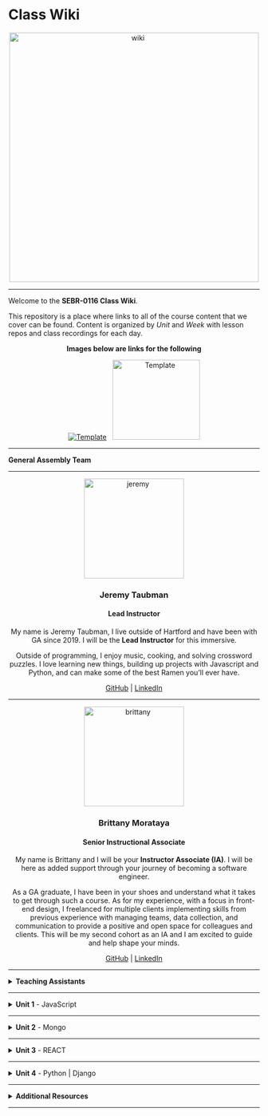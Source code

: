 # Class Wiki

<div align="center">
  <img src="https://i.imgur.com/WNe3NwE.png" alt="wiki" height="500">
</div>

___
Welcome to the <b>SEBR-0116 Class Wiki</b>.

This repository is a place where links to all of the course content that we cover can be found. Content is organized by <i>Unit</i> and <i>Week</i> with lesson repos and class recordings for each day.
<br>


<div align="center" display:"row">
<b>Images below are links for the following</b>




<a href="https://github.com/seir-/daily_js_challenges" target="_blank"><img src="https://i.imgur.com/W2YYUOPb.png" alt="Template"></a>  &nbsp; 
<a href="https://github.com/seir-123/cs_data_structures" target="_blank"><img src="https://i.imgur.com/Bq75otNm.png" alt="Template" height="160" width="175" ></a>
</div>



____
<strong>General Assembly Team</strong>



____

<div align="center">
  <img width="200px" src="https://i.imgur.com/xDwQZ7E.png" alt="jeremy">
  <h3>Jeremy Taubman</h3>
  <h4>Lead Instructor</h4>
  <p>My name is Jeremy Taubman, I live outside of Hartford and have been with GA since 2019. I will be the <b>Lead Instructor</b> for this immersive.</p>
  <p>Outside of programming, I enjoy music, cooking, and solving crossword puzzles. I love learning new things, building up projects with Javascript and Python, and can make some of the best Ramen you’ll ever have.</p>
  <span><a href="https://github.com/taubman33">GitHub</a> | <a href="https://www.linkedin.com/in/jeremy-taubman/">LinkedIn</a></span>
  <br>
</div>

____

<div align="center">
  <img width="200px" src="https://i.imgur.com/TkTJmAs.png" alt="brittany">
  <h3>Brittany Morataya</h3>
  <h4>Senior Instructional Associate</h4>
  <p>My name is Brittany and I will be your <b>Instructor Associate (IA)</b>. I will be here as added support through your journey of becoming a software engineer.</p>
  <p>As a GA graduate, I have been in your shoes and understand what it takes to get through such a course. As for my experience, with a focus in front-end design, I freelanced for multiple clients implementing skills from previous experience with managing teams, data collection, and communication to provide a positive and open space for colleagues and clients. This will be my second cohort as an IA and I am excited to guide and help shape your minds.</p>
  <span><a href="https://github.com/bmorataya3">GitHub</a> | <a href="https://www.linkedin.com/in/brittany-morataya/">LinkedIn</a></span>
  <br>
</div>


____


<details><summary><strong>Teaching Assistants</strong></summary><p>

<p>TAs will lead nightly study and debugging sessions that are <b>highly recommended</b> to attend.</p>

<div align="center">
  <img width="200px" src="" alt="">
  <h3>NAme/h3>
  <h4>Teaching Assistant</h4>
  <p>Aboue</p>
  <span><a href="https://github.com/kavdesilva">GitHub</a>  | <a href="https://www.linkedin.com/in/kristina-vanbergen-desilva/">LinkedIn</a></span>
  <br>
</div>

____



____
<details><summary><strong>Class Policies</strong></summary><p>

Below, you will find Class Policies and Requirements as laid out in Orientation and conveyed by the Instructional Team.  We compile them here for your reference and review.

</p>

<ul type="none">

<li><details><summary><strong>Code of Conduct</strong></summary><p>

<ul>
  <li>Foster a productive classroom environment.</li>
  <li>Treat others with respect and dignity.</li>
  <li>Remember that everyone is coming at this with a different background.</li>
  <li>Professionalism in all methods of communication, both in-person <i>and</i> online.
    <ul>
      <li>Slack is an extension of our on-campus community. We ask that you remain courteous, respectful, and professional while engaging on Slack.</li>
    </ul>
  </li>
  <li><b>Zero tolerance for plagiarism and cheating.</b></li>
</ul>

</p></details></li>

<li><details><summary><strong>Deliverable Submission Requirements</strong></summary><p>

<ul>
  <li>Deliverables must be submitted following the <a href="https://github.com/SEIR-123/template_pull_request">PR Guidelines</a>.</li>
  <li>Students must meet deliverable requirements for the submission to be marked as "Complete".</li>
  <li>Deliverables are <i>always</i> due the following class day at the beginning of class, unless otherwise stated.</li>
  <li>There is a grace period for re-submission or late submission.  All re-submits/late submits are due the <b>Monday following the week of assignment</b>.
    <ul>
      <li>Deliverables assigned on Fridays <b>do not</b> have a re-submit <i>or</i> late submit grace period.</li>
      <li>Deliverables submitted <i>after</i> the grace period <b>will not</b> be graded or accepted and will be marked as "Incomplete".</li>
    </ul>
  </li>
</ul>

</p></details></li>

<li><details><summary><strong>Graduation Requirements</strong></summary><p>

<ul>
  <li>Meet Project Requirements.
    <ul><li>Satisfactorily complete and present a project for <i>each</i> of the <b>4</b> units.</li></ul>
  </li>
  <li>Submit and complete a <i>minimum</i> of <b>80%</b> of deliverables (labs, homework, etc.).</li>
  <li>Adhere to attendance policy.
    <ul>
      <li>Students are allowed <b>3</b> absences over the <i>entire</i> course.</li>
      <li><b>3</b> tardies or early departures equals <b>1</b> absence.</li>
      <li>Tardy policy <i>includes</i> Outcomes participation.</li>
    </ul>
  </li>
</ul>

</p></details></li>

<li><details><summary><strong>A Note on Plagiarism</strong></summary><p>

<ul>
  <li>Plagiarism is a serious offense and grounds for immediate withdrawal.</li>
  <li>You are encouraged to ask others, including students, instructors, and sites like <i>Stack Overflow</i> for help. However, it is <b><i>not acceptable to copy</i></b> another persons code and submit it as your own. More importantly, it is detrimental to your own learning and growth.</li>
  <li>Small snippets of code that solve small problems taken from sites like <i>Stack Overflow</i> are generally an exception to this rule. If you aren't sure, it is your responsibility to <b><i>ask your instructor</i></b>. To be on the safe side, we ask that you credit the person/resource you got the code from in a comment, and let an instructor take a look at it.</li>
</ul>

</p></details></li>

Observed Holidays

<p>
The following dates are observed Holidays for this immersive.  There will be no class days on or within any of the date ranges listed below.  These will not decrease the overall length of the immersive, but add on additional replacement days to the end to fulfill the 12 weeks. If you have any questions regarding Holidays, or have a special circumstance, please don't hesitate to reach out to your instructional team.
</p>

| Holiday | Date(s) |
|:---:|:---:|
| January 15th| February 19th |
| March 29th | April 1st |


</details>
____

# Class Schedule

### Unit 1 - 
	Week 1 - JS, DOM Manipulation
	Week 2 - JS Higher Order Functions, OOP, API calls + Axios
	Week 3 - Project 1 (API Call / JS Game)

### Unit 2 - 
	Week 4 -Mongo, Mongoose, Express
	Week 5 -  Mongoose with Express, Full Stack Development
	Week 6 - Project 2 (Mongoose /  Axios)

### Unit 3 -
	Week 7 -  React Basics, React Hooks
	Week 8 -  React Router and Axios
	Week 9 - Group MERN Stack Project

### Unit 4 -
	  Week 10 - Python, Django
	  Week 11 - Django Serializers, Group Hackathon
	  Week 12 - Capstone Project  


</p></details></li>

____

<details><summary><strong>Unit 1</strong> - JavaScript</summary><p>

<ul type="none">

  <li><details><summary><strong>Week 1</strong></summary><p>

  <p>
  In Week 1, we review the fundamental concepts of <b>JavaScript</b> along with introducing <b>git</b> workflow, <b>terminal</b> commands, and writing professional <b>markdown</b> files. We also learn about the <b>JavaScript DOM</b> and how to use <b>events</b> to affect it.
  </p>

  | Monday | Tuesday | Wednesday | Thursday | Friday |
  |:---:|:---:|:---:|:---:|:---:|
  |HOLIDAY | Introductions | [JS Intro- Datatypes](https://github.com/SEBR-0116/u1_js_intro_datatypes/blob/main/README.md)  | [Functions and Scopes](https://github.com/SEBR-0116/u1_js_functions_and_scope/blob/main/README.md) | [DOM Events](https://github.com/SEBR-0116/u1_lesson_js_dom_events)
  |   |[CLI Intro](https://github.com/SEBR-0116/u1_CLI_intro)  | [Arrays](https://github.com/SEBR-0116/u1_js_arrays/blob/main/README.md)   |[Functions Lab](https://github.com/SEBR-0116/u1_functions_lab/blob/main/README.md) | [Color Switcher](https://github.com/SEBR-0116/u1_lab_dom_color_switcher)
  |  |[InstallFest](https://github.com/SEBR-0116/u1_Installfest)   |[Control Flow](https://github.com/SEBR-0116/u1_js_control_flow/blob/main/README.md)    |[Array Iterators](https://github.com/SEBR-0116/u1_array_iterators) | [JS Dots Game Lab](https://github.com/SEBR-0116/u1_lab_dom_dots)| 
  |  |[Git](https://github.com/SEBR-0116/u1_lesson_git_intro) |[Data Types Practice](https://github.com/SEBR-0116/U1_data_types_practice)    | [HOF Lab](https://github.com/SEBR-0116/u1_lab_HOF_lab/tree/main)  |[Connect Four](https://github.com/SEBR-0116/u1_hw_Connect_four/blob/main/README.md) |  |
  |  |[Git PAT](https://github.com/SEBR-0116/u1_git_PAT)  |[CYOA](https://github.com/SEBR-0116/u1_hw_control_flow_adventure/tree/main)  | [CodeWars Challenges](https://github.com/SEBR-0116/u1_hw_codewars_challenges/blob/main/README.md)  | [Tic Tac Toe](https://github.com/SEBR-0116/u1_hw_tic_tac_toe)
  |  |[Command Line Practice](https://github.com/SEBR-0116/u1_hw_star_wars-1/blob/main/README.md) | | Flex| [Connect 4](https://github.com/SEIR-0911/u1_hw_Connect_four)  |

  <ul type="none">

  <li><details><summary>Class Recordings</summary><p>

  | Monday | Tuesday | Wednesday | Thursday | Friday |
  |:---:|:---:|:---:|:---:|:---:|
  | [Recording]()| [Recording]()|[Recording]()| [Recording]()| [Recording]()|
  | Passcode: ``  | Passcode: `` | Passcode: `
` | Passcode: `.` | Passcode: `` |

  </p></details></li>

  </ul>

  ___
  </p></details></li>

  <li><details><summary><strong>Week 2</strong></summary><p>

  <p>
  In Week 2, we practice more <b>DOM Manipulation</b> and are introduced to <b>Daily JavaScript Challenges</b> and basic algorithmic problem-solving. We learn about <b>ES6</b> syntax along with <b>Higher Order Functions</b> and <b>Object Oriented Programming</b> in JavaScript. At the end of the week, we learn how to call on external data sources with <b>APIs</b>.
  </p>

 
  | Monday | Tuesday | Wednesday | Thursday | Friday |
 <!-- |:---:|:---:|:---:|:---:|:---:|
|  [JS Objects](https://github.com/SEBR-0116/u1_lesson_js_objects/blob/main/README.md) |Wireframing| [Intro to APIs](https://github.com/SEBR-0116/u1_axios-api-intro) | [Weather API Lab](https://github.com/SEBR-0116/u1_lab_weather-api/blob/main/README.md) | Project Week Starts|
|[Jurassic Object Lab](https://github.com/SEBR-0116/u1_lab_jurassic_objects/blob/main/README.md)|  [Resume Lab](https://github.com/SEIR-0911/u1_lab_personal_resume) | [Poke'mon Lab](https://github.com/SEBR-0116/u1_pokemon-api-lab/blob/main/README.md)   | [Responsive CSS](https://github.com/SEBR-0116/u1_responsive_css/blob/main/README.md) | [Prompt 1](https://github.com/SEBR-0116/u1_project_prompt/blob/main/README.md) ||
  |[ES6 Syntax](https://github.com/SEBR-0116/u1_lesson_ES6) | [Calculator](https://github.com/SEBR-0116/u1_JS_calculator_lab/tree/main)  | OUTCOMES |Deployment  |  |  
  |  |  ||  |  |
   -->

 <ul type="none">



 <li><details><summary>Class Recordings</summary><p>


| Monday | Tuesday | Wednesday | Thursday | Friday |
 |:---:|:---:|:---:|:---:|:---:|
<!-- | [Recording](https://generalassembly.zoom.us/rec/share/cDmD9w7ULkJG6aYVNb7P5ILZhMAsv72_Zrqdy3cZ-wtgpPWcdbso7b89mrvqrah_.8B8Hte07Ivn58qtU)|[Recording](https://generalassembly.zoom.us/rec/share/-CMe-EB9H_3uYM3uppDnVou1kKUzY_oVR9FssDxuKETx9y5fkhlxakoRdPTY7Qbm.V-RAu3F5zngb64kh) | [Recording](https://generalassembly.zoom.us/rec/share/zEkd4PfoxN5BQjeM3yQb59dIDlFUAzmuC9PJhz2W5QPrSvysbLC2vzNFgBo1eJ6l.Kzs_JeuWbKMdFlWt) |  [Recording]() | [Recording]()|
 | Passcode:`%FQV40JU`  | Passcode:`EVTT5q?3`| Passcode:`@@P1Zs$8` | Passcode: `` | Passcode: `` | -->

 </p></details></li>
 
  </ul>

  </p></details></li>

</p></details>
  

___
   
   
<details><summary><strong>Unit 2</strong> - Mongo </summary><p>

<ul type="none">

  <li><details><summary><strong>Week 4</strong></summary><p>

   <p>
     In Week 4, we learn all about <b>Mongo</b> with <b>Express</b>. We learn the concepts of <b>associations</b>, <b>data</b>, and about <b>routes & conteollers</b>. 
  </p>


| Monday | Tuesday | Wednesday | Thursday | Friday |
  |:---:|:---:|:---:|:---:|:---:|
 <!-- | [Mongo Install](https://github.com/SEBR-0116/u2_lesson_mongo_install/blob/main/README.md)|[Mongoose Data](https://github.com/SEBR-0116/u2_lesson_mongoose_data_model-1) | [Express Full Stack Demo](https://github.com/SEBR-0116/express_full_stack_demo) | [ERD](https://github.com/SEBR-0116/u2_lesson_ERD) | [Express from Scratch](https://github.com/taubman33/u2_lab_express_api/blob/main/README.md)  ||
  | [Mongo Command](https://github.com/SEBR-0116/u2_lesson_mongoDB/blob/main/README.md) | [Mongoose Associations](https://github.com/SEBR-0116/u2_lesson_mongoose_associations/tree/main) | [Express Intro](https://github.com/SEBR-0116/u2_express_intro_and_middleware/tree/main)  | [Express Controller](https://github.com/SEBR-0116/u3_lesson_express_controllers/blob/main/README.md) | [Mongoose w/Express](https://github.com/SEBR-0116/u2_lesson_mongoose_express) |
  | [Mongo Lab](https://github.com/SEIR-0508/u2_lab_mongoDB_sneakers/tree/main)  |  [Mongoose Lab](https://github.com/SEBR-0116/u2_mongoose_lab/blob/main/README.md) |[Express Routes](https://github.com/SEBR-0116/u3_lesson_express_routing/blob/main/README.md)|  | [Mongoose Plants](https://github.com/SEBR-0116/u2_hw_mongoose_plants/blob/main/README.md)  |
  |[Atlas Set up](https://github.com/SEBR-0116/u2_mongo_atlas_setup/blob/main/README.md)   | |[Express Fruits](https://github.com/SEBR-0116/express_fruits/blob/main/readme.md)  |  |  |
  | [Mongo Burgers](https://github.com/SEBR-0116/u2_hw_mongo_burgers)  || OUTCOMES ||  |
  |  | |  |  |  | -->

<ul type="none">

 

  <li><details><summary>Class Recordings</summary><p>

| Monday | Tuesday | Wednesday | Thursday | Friday |
  |:---:|:---:|:---:|:---:|:---:|
 <!-- | [Recording](https://generalassembly.zoom.us/rec/share/KojBx5iid6CQ9MYIamujd_8QfxfmiC2pftExgGZ9Bvh4DhXIPxVaJg5cSzz-L1JE.vOdp6Lqj3JWhiK8p) | [Recording](https://generalassembly.zoom.us/rec/share/ZUXppiomUy9iI2h2lALlb2nhRUQcvpSJDtxFJ3IobDx_tB8MlKTzXqnyOQtNF1HD.AVmQTJO2cr7zXTEz) | [Recording]() | [Recording](https://generalassembly.zoom.us/rec/share/MAX9zoNVjUa9UOk-cFGNLpVkrMEoPyJ7m7K3EbioIhS8g_koT_Uv_yB_18WYYwkG.mZ1Bzesmz7OTXOGB) | [Recording]() |
  | Passcode: `1#6APOT%` | Passcode: `9@xxf0?@` | Passcode: `` | Passcode: `k+gv3m?W` | Passcode: `` | -->

  </p></details></li>

  </ul>

  ___
  </p></details></li>

  <li><details><summary><strong>Week 5</strong></summary><p>

  <p>
  In Week 5 we continue to work with Express from scratch, Authorization and following it up with a full stackathon for practice
  </p>


| Monday | Tuesday | Wednesday | Thursday | Friday |
 <!-- |:---:|:---:|:---:|:---:|:---:|
  | [Express/Mongoose Review](https://github.com/SEBR-0116/u2_heroes_and_villains_api/tree/main) | [Group Git](https://github.com/SEBR-0116/u2_lesson_group_git) | Stackathon day | Presentations  | [Project 2](https://github.com/SEBR-0116/project2/blob/main/README.md) |
  | [Express fron Scratch](https://github.com/taubman33/u2_lab_express_api/blob/main/README.md) |  [Reg ex (optional)](https://github.com/SEBR-0116/u2_lesson_regEx_js/tree/main)| OUTCOMES |  [Project 2 setup](https://github.com/SEBR-0116/project2/blob/main/README.md)    ||
  | |[OAuth (optional)](https://github.com/SEBR-0116/u2_lesson_oAuth) |   | |  |
  |  | Stackaton Day 1 | |  |  |-->
 


  <li><details><summary>Class Recordings </summary><p>

| Monday | Tuesday | Wednesday | Thursday | Friday |
  |:---:|:---:|:---:|:---:|:---:|
 <!-- | [Recording]() | [Recording]() | [Recording]() | [Recording]() | [Recording](https://generalassembly.zoom.us/rec/share/JUgAoH5tc3metfg--hbDVq87qrDH35L9NSFgDQ_DSaRKMNyb3JtMFZ5X21HthGrF.04HUrTQwqzTbZxDT) |
  | Passcode: `` | Passcode: `` | Passcode: `` | Passcode: `` | Passcode: `7*+Zxm%Z` |-->
 
  </p></details></li>
  
  </ul>

  </p></details></li>

</p></details>

 


___
<details><summary><strong>Unit 3</strong> - REACT </summary><p>

<ul type="none">

  <li><details><summary><strong>Week 7</strong></summary><p>

  <p>
  In Week 7 we learn all about React and what an amazing JavaScript library it can be for developers. We learn the concepts of components, props, and about React Hooks and functional components. We learn about useState and how to use it to manage our state within our apps. We also get into how we can use useEffect to make axios calls in our React apps. Finally, at the end of the week, we learn React Router, a powerful tool for navigating around our virtual DOM.
  </p>

 
 | Monday | Tuesday | Wednesday | Thursday | Friday |
  |:---:|:---:|:---:|:---:|:---:|
  <!--| [Intro to React](https://github.com/SEBR-0116/u3_lesson_intro_to_react/blob/main/README.md)| [React Router](https://github.com/SEBR-0116/u3_react_router_intro/blob/main/README.md)  |[Component hierarchy Diagram](https://github.com/SEBR-0116/u3_lesson_component_hierarchy/blob/main/README.md) |  [Reat State](https://github.com/SEBR-0116/u3_lesson_state_and_hooks) | [UseEffect](https://github.com/SEBR-0116/u3_lesson_useEffect/tree/main) | 
  |[LOTR Lab](https://github.com/SEBR-0116/u3_lab_react_LOTR/blob/main/README.md)| [Mapping Components](https://github.com/SEBR-0116/u3_lesson_react_mapping_components-1)  | [Portfolio](https://github.com/SEBR-0116/u3_react_portfolio_lab) |  [Likes Lab](https://github.com/SEBR-0116/u3_lab_likes) | [React API's](https://github.com/SEBR-0116/u3_lesson_react_APIs) |
  |[Korilla Lab](https://github.com/SEBR-0116/u3_react_Korilla_receipts/tree/main)| [Mapping Lab](https://github.com/SEBR-0116/u3_lab_mapping_contacts/blob/main/README.md)| OUTCOMES   | [React Forms](https://github.com/SEBR-0116/u3_react_forms/tree/main)    | [SWAPI Axios Lab](https://github.com/SEBR-0116/u3_react_axios_lab/blob/main/README.md) |
  | | [Mapping Movies](https://github.com/SEBR-0116/u3_hw_movie_mapping) |  | [Groceries Lab](https://github.com/SEBR-0116/u3_lab_groceries) |  |
  |  |  |  | [ATM Lab](https://github.com/SEBR-0116/u3_lab_react_ATM) | |
|||| [Password Validator](https://github.com/SEBR-0116/u3_lab_password_validator/blob/main/README.md) | |
| | | | |-->


  <ul type="none">

 
 
 <li><details><summary>Class Recordings</summary><p>

| Monday | Tuesday | Wednesday | Thursday | Friday |
  |:---:|:---:|:---:|:---:|:---:|
  <!--| [Recording](https://generalassembly.zoom.us/rec/share/WD_KuZz8-nKMuJo9vjZ8C0wmowgQrK9Iat9lVlBhJYXRYQgetRjnNawgpoArvTId.JjVBK8qbu6vf_LJ4) | [Recording](https://generalassembly.zoom.us/rec/share/BE7muJb-EOzojTb6NShYuoy4E8V6XpSmzEMYslxDdmp2nWtXWFShCjbv1dsAH_Sc.Z3hTUcwBXz4ediqP)| [Recording](https://generalassembly.zoom.us/rec/share/td28MAQhMXjq-ovIe-I-sS-WKYOu5Rl15PnjOKGOJXhuAn1fZFLmeFxbnOA16WEe.Ie3qcebXLoLDbCm1) | [Recording](https://generalassembly.zoom.us/rec/share/OqiPqbHElrAowsfO7jKCO7MMyeIxT7yWI5wlV5HEBhH9ZCQbVyflKOiBIoqCf13o.SldeSPzNrNgskygm) | [Recording] |
  | Passcode: `6mn6U3#m` | Passcode: `b5GM?30d` |  Passcode: `E^yB7HWy` | Passcode: `@6fiwG!m` |  Passcode: `` -->

  </p></details></li>

  </ul>

  ___
  </p></details></li>



  <li><details><summary><strong>Week 8</strong></summary><p>

  <p>
  In Week 8, we continue to work with React Functional Components, learning about some amazing Hooks like useEffect and useContext, as well as two powerful libraries, Axios and the React Router
  </p>

 
 | Monday | Tuesday | Wednesday | Thursday | Friday |
  |:---:|:---:|:---:|:---:|:---:|
 <!-- |[Router II](https://github.com/SEBR-0116/u3_lesson_react_router) [UseEffect](https://github.com/SEBR-0116/u3_lesson_useEffect) | [useContext](https://github.com/seir-123/u2_lesson_useContext) | Hackathon| Hackathon | Hackathon Presentations |
  |[Router Lab](https://github.com/SEBR-0116/u3_lab_react_router)    |[Context Lab](https://github.com/seir-123/u2_react_useContext_lab)  |OUTCOMES |  [Project 3 prompt](https://github.com/seir-123/project2_prompt/blob/main/README.md)  |  |
  | | [React States Lab](https://github.com/SEBR-0116/u3_react_states_lab/blob/main/README.md) |  | ||
| | [FrontEnd Hackathon](https://github.com/SEBR-0116/u3_lab_react_axios_foodE/blob/main/README.md) |  | ||
| | Axios Lab II |  | ||-->
  

  <ul type="none">

  <li><details><summary>Class Recordings</summary><p>

| Monday | Tuesday | Wednesday | Thursday | Friday |
  |:---:|:---:|:---:|:---:|:---:|
  <!--| [Recording](https://generalassembly.zoom.us/rec/share/p1ul2ouA1Wo2Era8Tf1ja_rixy4frrdhnWL5IyQ7YCUi7Yd1Bn5gHSmrXg0OYKYo.1LjwcBW95kxEIGvV)  |[Recording](https://generalassembly.zoom.us/rec/share/_Xj_AB91EX6zVySs6aggzHlR-GZ5RRFg2ag0kMELwiIiGL9kaUv1K7xYsW1Q5p1m.YChwkc4l74at_ihM)  | No Recording | [Recording](https://generalassembly.zoom.us/rec/share/zxRBA7NE31gSDoGHaV2mHWiuOLOBbOnOKTL6EpWaCklOi3H5CccqBbJ3xSDpECY.GLSrAdp6brFTSy09) |No Recording|
  | Passcode: `1ZKBjbh*` | Passcode: `^Bm9Ys1u` |  | Passcode: `kmW=BN03`  |  | -->

 </p></details></li>
  
  </ul>

  </p></details></li>

</p></details>

 


___
<details><summary><strong>Unit 4</strong> -  Python | Django</summary><p>

<ul type="none">

  <li><details><summary><strong>Week 11</strong></summary><p>

  <p>
  In Week 11, we are introduced to <b>Python</b> and learn about <b>functions</b>, <b>control flow</b>, <b>loops</b>, and <b>dictionaries</b>. We continue with Python through the week by learning about <b>tuples</b> and <b>OOP</b>. 
  </p>

 
| Monday | Tuesday | Wednesday | Thursday | Friday |
  |:---:|:---:|:---:|:---:|:---:|
 <!-- | Presentations |[Intro to Python](https://github.com/SEBR-0116/u4_lesson_python_intro)  | [Python OOP](https://github.com/SEBR-0116/u4_lesson_python_OOP)  | [Django Install](https://github.com/SEBR-0116/u4_lesson_django_intro)  |[Django Serializer](https://github.com/SEBR-0116/u4_lesson_django_REST_API) |
  | [SQL intro](https://github.com/SEBR-0116/u4_lesson_SQL_intro/tree/main)  | [Python Functions](https://github.com/SEBR-0116/u4_lesson_python_functions/tree/main)  |[Polyglot Workshop](https://github.com/SEBR-0116/u4_polyglot_challenge/tree/main) | [Django Practice I](https://github.com/SEBR-0116/u4_lab_nostaldja)  |[Django practice II](https://github.com/SEBR-0116/u4_lab_django_REST_API)  |
  |[SQL Lab](https://github.com/SEBR-0116/u4_lab_SQL_practice/tree/main) |[Python Control Flow](https://github.com/SEBR-0116/u4_lesson_python_control_flow/tree/main)   |[Py Pac Poe](https://github.com/SEBR-0116/u4_py_pac_pie/blob/main/README.md)   |[Django Admin Stylist](https://unfoldadmin.com/) | |
  |[SQL Joins](https://github.com/SEBR-0116/u4_lab_SQL_joins/blob/main/ReadMe.md) | [Python Lists & Loops](https://github.com/SEBR-0116/u4_lesson_python_lists_loops/tree/main)   |[State Capitals](https://github.com/SEBR-0116/u4_python_capitals_lab/blob/main/README.md) [Codewars](https://github.com/SEBR-0116/u4_python_challenges/tree/main)  | OUTCOMES | |
|[SQL Joins LAB](https://github.com/SEBR-0116/u4_lab_SQL_joins/blob/main/ReadMe.md) |[Python Dictionaries](https://github.com/SEBR-0116/u4_lesson_python_dictionaries/tree/main)| [CVS Parser Lab](https://github.com/SEBR-0116/u4_lab_python_CSV_parser)|||
|[Carmen San Diego](https://github.com/SEBR-0116/u4_hw_carmen_sandiego)|[Codewae Challenges](https://github.com/SEIR-0508/u4_python_challenges/tree/main)|[Smash Bros](https://github.com/SEBR-0116/u4_hw_python_smash_bros) |||-->

   <ul type="none">

  <li><details><summary>Class Recordings</summary><p>

| Monday | Tuesday | Wednesday | Thursday | Friday |
  |:---:|:---:|:---:|:---:|:---:|
 <!-- | [Recording]() | [Recording]()| [Recording]() | [Recording]() | [Recording]()|
  | Passcode: `` | Passcode: `` | Passcode: ``|Passcode: `` | Passcode: `` |-->

   </p></details></li>

  </ul>

  ___
  </p></details></li>



  <li><details><summary><strong>Week 12</strong></summary><p>


  <p>
  In Week 12, We get a quick intro to <b>Django</b> and how to set up <b>views</b>. At the end of the week, we begin our <b>Capstone Project</b>!
  </p>


| Monday | Tuesday | Wednesday | Thursday | Friday |
  |:---:|:---:|:---:|:---:|:---:|
  <!--| [Django Full STackathon](https://github.com/seir-123/u4_django_fullstack/) |[Django Full STackathon](https://github.com/seir-123/u4_django_fullstack/)  | HOLIDAY  | HOLIDAY | HOLIDAY |
  | | | |  | |-->
  

  <ul type="none">

  <li><details><summary>Class Recordings</summary><p>

 <!-- | Monday | Tuesday | Wednesday | Thursday | Friday |
  |:---:|:---:|:---:|:---:|:---:|
  | [Recording](https://generalassembly.zoom.us/rec/share/h-9ngB5u1uEx5zSesSveCLwLqBJrFkBk9mtyfNKBNI3bzuSjiHPtdX_jyQIIvuc4.eKNgftyhkYl6ErIg) | [Recording](https://generalassembly.zoom.us/rec/share/fTTWYzAbEqvGm0iwI96-T-_n9pJKFEwEEnx3eLOvZzEXlXj2ARXUB1g3iy0gDZ-T.whN7L2OIyZO4ZfrP) | No Recording | No Recording | No Recording |
  |Passcode: `xzkxF+i8`  | Passcode: `2fS9fP#N` |  |  |  | -->

  </p></details></li>

  
  </p></details></li>

  

 
  </p></details></li>

  </ul>

  </p></details></li>

</p></details>

___

<details><summary><strong>Additional Resources</strong></summary><p>

Below is a list of additional resources that were hand-picked by your instructors. If you find that you don't have the time during the immersive, these resources will still help to solidify your understanding of key concepts after graduation.

  <ul type="none">
    
  <li><details><summary><strong>Tools</strong> - things to make you more efficient</summary><p>

  - [Rectangle](https://rectangleapp.com/)
  - [Magnet](https://apps.apple.com/us/app/magnet/id441258766?mt=12)
  - [Spectacle](https://www.spectacleapp.com/)
  - [Trello](https://trello.com/)
  - [Airtable](https://www.airtable.com/)
  - [Asana](https://asana.com/)
  - [Freehand](https://www.invisionapp.com/freehand)
  - [LucidChart](https://www.lucidchart.com/pages/)
  - [draw.io](https://app.diagrams.net/)
  - [Whimsical](https://whimsical.com/)
  - [Canva](https://www.canva.com/)
  - [Figma](https://www.figma.com/)
  
  </p></details></li>

  <li><details><summary><strong>Practice</strong> - sites to hone your skills</summary><p>

  - [Codeacademy](https://www.codecademy.com/catalog)
  - [freeCodeCamp](https://www.freecodecamp.org/learn/)
  - [Codewars](https://www.codewars.com)
  - [Udemy](https://www.udemy.com/)
  - [Programiz](https://www.programiz.com/)
  - [#JavaScript30](https://javascript30.com/)
  - [CSS Battle](https://cssbattle.dev/)
  - [CSS Diner](https://flukeout.github.io/)
  - [Flexbox Froggy](https://flexboxfroggy.com/)
  - [Grid Garden](https://cssgridgarden.com/)
  - [Flexbox Zombies](https://mastery.games/flexboxzombies/)
  - [Flexbox Defense](http://www.flexboxdefense.com/)
  - [Screeps](https://screeps.com/)
  - [UX Design Masterclass](https://uxdesignmasterclass.com/)
  
  </p></details></li>

  <li><details><summary><strong>Bookmarks</strong> - must-have resources</summary><p>
  
  - [W3Schools](https://www.w3schools.com/)
  - [CSS Tricks](https://css-tricks.com/)
  - [MDN Web Docs](https://developer.mozilla.org/en-US/)
  - [Stack Overflow](https://stackoverflow.com/)
  - [Eloquent JavaScript](https://eloquentjavascript.net/)
  
  </p></details></li>

  <li><details><summary><strong>Reading</strong> - helpful articles and topics</summary><p>

  - [10 Need-to-know Mac Terminal Commands](https://scotch.io/bar-talk/10-need-to-know-mac-terminal-commands)
  - [Rubber Duck Debugging](https://rubberduckdebugging.com/)
  - [Medium: What Is An API?](https://medium.com/free-code-camp/what-is-an-api-in-english-please-b880a3214a82)
  - [Medium: Higher Order Functions](https://medium.com/javascript-in-plain-english/4-must-know-higher-order-functions-in-javascript-411f85545881)
  - [Medium: Local Git Repos vs Remote Repos](https://medium.com/swlh/git-local-repo-and-github-remote-repo-eae1c948fbf5)
  - [Medium: Explaining API's](https://medium.com/javascript-in-plain-english/many-developers-struggle-with-explaining-apis-20a071d74596)
  - [Naming Conventions in Database Modeling](https://vertabelo.com/blog/naming-conventions-in-database-modeling/)
  - [JSON Web Tokens](https://jwt.io/introduction/)
  
  </p></details></li>

  <li><details><summary><strong>Documentation</strong> - commonly used tech docs</summary><p>

  - [MDN JavaScript Docs](https://developer.mozilla.org/en-US/docs/Web/JavaScript/Guide)
  - [W3Schools CSS Docs](https://www.w3schools.com/cssref/default.asp)
  - [React Docs](https://reactjs.org/docs/getting-started.html)
  - [Mongoose Docs](https://mongoosejs.com/)
  - [PostgreSQL](https://www.postgresql.org/docs/)
  - [Sequelize Docs](https://sequelize.org/docs/v6/)
  - [Python Docs](https://docs.python.org/3/)
  - [Django Docs](https://docs.djangoproject.com/en/4.0/)

  </p></details></li>

  <li><details><summary><strong>Cheatsheets</strong> - quick references</summary><p>

  - [Mac Terminal Commands Cheatsheet](https://www.makeuseof.com/tag/mac-terminal-commands-cheat-sheet/)
  - [OhMyZsh Cheatsheet](https://github.com/ohmyzsh/ohmyzsh/wiki/Cheatsheet)
  - [VSCode Keyboard Shortcut Cheatsheet](https://code.visualstudio.com/shortcuts/keyboard-shortcuts-macos.pdf)
  - [Markdown Cheatsheet](https://www.markdownguide.org/cheat-sheet/)
  - [JavaScript Cheatsheet](https://websitesetup.org/javascript-cheat-sheet/)
  - [ES6 Cheatsheet](https://devhints.io/es6)
  - [ERD Cheatsheet](https://drive.google.com/file/d/0B_spkK3eZiHmZTZhczVTaVZxUFU/view?resourcekey=0-pvJ1STXJ4xEpjqpFWQtUhg)
  - [iOS Resolutions](http://iosres.com/)
  - [Flexbox Playground](https://codepen.io/GAmarketing/pen/QWWJvLx)
  - [Layoutit!](https://grid.layoutit.com/)
  - [Named Colors & Hex Equivalents](https://css-tricks.com/snippets/css/named-colors-and-hex-equivalents/)
  - [Regex Cheatsheet](https://www.rexegg.com/regex-quickstart.html)
  
  </p></details></li>

  <li><details><summary><strong>Deployment</strong> - get your projects online</summary><p>

  - [Surge](https://surge.sh/)
  - [Heroku](https://www.heroku.com/)
  - [Netlify](https://www.netlify.com/)
  - [Vercel](https://vercel.com/)
  - [AWS](https://aws.amazon.com/codedeploy/)
  
  </p></details></li>

  <li><details><summary><strong>CSS Libraries</strong> - Use differet libraries to vamp up your apps</summary><p>

  - [Nostalgic](http://nostalgic-css.github.io/)
  - [Jdan](http://jdan.github.io/)
  - [Bootstrap](https://getbootstrap.com/)
  - [Kushagra](http://kushagra.dev/)
  - [Tachyons](http://tachyons.io/)
  - [Bulma](https://bulma.io/)
  - [Foundation](https://foundation.zurb.com/)
  - [Skeleton](http://getskeleton.com/)
  - [Groundwork](https://groundworkcss.github.io/)
  - [Victory Chart Visualizations](https://formidable.com/open-source/victory/)
  - [TailwindCSS](https://tailwindcss.com/)
  - [Material UI](https://mui.com/)
  - [Materialize](https://materializecss.com/)
  - [Semantic UI](https://semantic-ui.com/)
  - [React MD](https://mlaursen.github.io/react-md-v1-docs/#/)
  - [React Suite](https://rsuitejs.com/)
  - [React Rainbow](https://react-rainbow.io/)
  
  </p></details></li>

  <li><details><summary><strong>Animations, Images, Sounds, Fonts & Icons</strong> - Add fun CSS to your projects</summary><p>

  - [Animate Style](https://animate.style/) - animations
  - [CSS Wand](https://www.csswand.dev/) - animations
  - [Wah.css](http://www.joerezendes.com/projects/Woah.css/) - animations
  - [LottieFiles](https://lottiefiles.com/) - animations
  - [500+ icons](https://css.gg/) - icons
  - [Font Awesome](https://fontawesome.com/?from=io) - icons
  - [iconFinder](https://www.iconfinder.com/) - icons
  - [Google Fonts](https://fonts.google.com/) - fonts
  - [Font Joy](https://fontjoy.com/) - fonts
  - [WebFont Generator](https://www.fontsquirrel.com/tools/webfont-generator) - fonts
  - [CSS Gradient](https://cssgradient.io/) - gradients
  - [Trianglify](https://trianglify.io/) - poly backgrounds
  - [Unsplash](https://unsplash.com/) - images
  - [Pixabay](https://pixabay.com/) - images
  - [opengameart](https://opengameart.org/) - images
  - [imgur](https://imgur.com/) - images
  - [Itch](http://itch.io/) - images
  - [Zap Splat](http://zapsplat.com/) - sounds
  - [Open Game Art](https://opengameart.org/content/library-of-game-sounds) - sounds
  - [FreeSound.org](https://freesound.org/) - sounds
  
  </p></details></li>

  <li><details><summary><strong>Color Palletes</strong> - Color match or check out color schemes</summary><p>

  - [Color Hunt](https://colorhunt.co/)
  - [Flat UI Colors](https://flatuicolors.com/)
  - [Coolors](https://coolors.co/)
  - [Color palette Generator](https://www.canva.com/colors/color-palette-generator/)
  - [Happy Hues](https://www.happyhues.co/)
  - [Materialui](https://www.materialui.co/flatuicolors)
  - [Adobe Color](https://color.adobe.com/create/color-wheel)
  
  </p></details></li>
    
  <li><details><summary><strong>YouTube Channels</strong> - watch and learn</summary><p>

  - [Net Ninja](https://www.youtube.com/channel/UCW5YeuERMmlnqo4oq8vwUpg)
  - [Fireship](https://www.youtube.com/c/Fireship)
  - [Hussein Nasser](https://www.youtube.com/channel/UC_ML5xP23TOWKUcc-oAE_Eg)
  - [Programming with Mosh](https://www.youtube.com/user/programmingwithmosh)
  - [GitHub Training & Guides](https://www.youtube.com/githubguides)
  - [Web Dev Simplified](https://www.youtube.com/channel/UCFbNIlppjAuEX4znoulh0Cw)
  
  </p></details></li>

</p></details>

___
